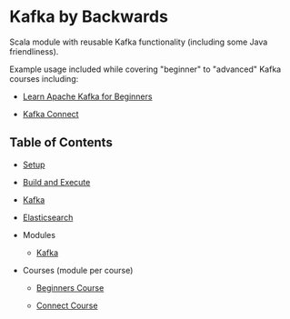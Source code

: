 # Kafka by Backwards

Scala module with reusable Kafka functionality (including some Java friendliness).

Example usage included while covering "beginner" to "advanced" Kafka courses including:

- [Learn Apache Kafka for Beginners](https://www.udemy.com/apache-kafka)

- [Kafka Connect](https://www.udemy.com/kafka-connect)

## Table of Contents

- [Setup](docs/setup.md)

- [Build and Execute](docs/build-and-execute.md)

- [Kafka](docs/kafka.md)

- [Elasticsearch](docs/elasticsearch.md)

- Modules

  - [Kafka](kafka/README.md)

- Courses (module per course)

  - [Beginners Course](beginners-course/README.md)
  
  - [Connect Course](connect-course/README.md)
